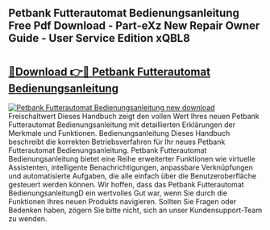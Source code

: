 ## Petbank Futterautomat Bedienungsanleitung Free Pdf Download - Part-eXz New Repair Owner Guide - User Service Edition xQBL8

# <h2><a href="http://df4sxls.blite.top/?on=Petbank+Futterautomat+Bedienungsanleitung">🔗Download 👉🔴 Petbank Futterautomat Bedienungsanleitung</a></h2>

[![Petbank Futterautomat Bedienungsanleitung new download](https://i.imgur.com/lujVjoI.png)](http://df4sxls.blite.top/?on=Petbank+Futterautomat+Bedienungsanleitung)
Freischaltwert Dieses Handbuch zeigt den vollen Wert Ihres neuen Petbank Futterautomat Bedienungsanleitung mit detaillierten Erklärungen der Merkmale und Funktionen. Bedienungsanleitung Dieses Handbuch beschreibt die korrekten Betriebsverfahren für Ihr neues Petbank Futterautomat Bedienungsanleitung. Petbank Futterautomat Bedienungsanleitung bietet eine Reihe erweiterter Funktionen wie virtuelle Assistenten, intelligente Benachrichtigungen, anpassbare Verknüpfungen und automatisierte Aufgaben, die alle einfach über die Benutzeroberfläche gesteuert werden können. Wir hoffen, dass das Petbank Futterautomat BedienungsanleitungD ein wertvolles Gut war, wenn Sie durch die Funktionen Ihres neuen Produkts navigieren. Sollten Sie Fragen oder Bedenken haben, zögern Sie bitte nicht, sich an unser Kundensupport-Team zu wenden.

